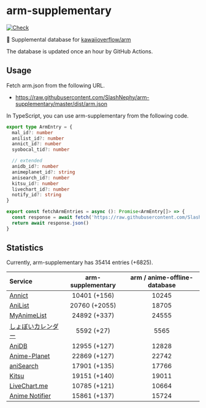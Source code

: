 # arm-supplementary

[![Check](https://github.com/SlashNephy/arm-supplementary/actions/workflows/check-node.yml/badge.svg)](https://github.com/SlashNephy/arm-supplementary/actions/workflows/check-node.yml)

💊 Supplemental database for [kawaiioverflow/arm](https://github.com/kawaiioverflow/arm)

The database is updated once an hour by GitHub Actions.

## Usage

Fetch arm.json from the following URL.

- https://raw.githubusercontent.com/SlashNephy/arm-supplementary/master/dist/arm.json

In TypeScript, you can use arm-supplementary from the following code.

```TypeScript
export type ArmEntry = {
  mal_id?: number
  anilist_id?: number
  annict_id?: number
  syobocal_tid?: number

  // extended
  anidb_id?: number
  animeplanet_id?: string
  anisearch_id?: number
  kitsu_id?: number
  livechart_id?: number
  notify_id?: string
}

export const fetchArmEntries = async (): Promise<ArmEntry[]> => {
  const response = await fetch('https://raw.githubusercontent.com/SlashNephy/arm-supplementary/master/dist/arm.json')
  return await response.json()
}
```

## Statistics

Currently, arm-supplementary has 35414 entries (+6825).

| Service                                     | arm-supplementary | arm / anime-offline-database |
| :------------------------------------------ | :---------------: | :--------------------------: |
| [Annict](https://annict.com)                |   10401 (+156)    |            10245             |
| [AniList](https://anilist.co)               |   20760 (+2055)   |            18705             |
| [MyAnimeList](https://myanimelist.net)      |   24892 (+337)    |            24555             |
| [しょぼいカレンダー](https://cal.syoboi.jp) |    5592 (+27)     |             5565             |
| [AniDB](https://anidb.net)                  |   12955 (+127)    |            12828             |
| [Anime-Planet](https://anime-planet.com)    |   22869 (+127)    |            22742             |
| [aniSearch](https://anisearch.com)          |   17901 (+135)    |            17766             |
| [Kitsu](https://kitsu.io)                   |   19151 (+140)    |            19011             |
| [LiveChart.me](https://livechart.me)        |   10785 (+121)    |            10664             |
| [Anime Notifier](https://notify.moe)        |   15861 (+137)    |            15724             |
